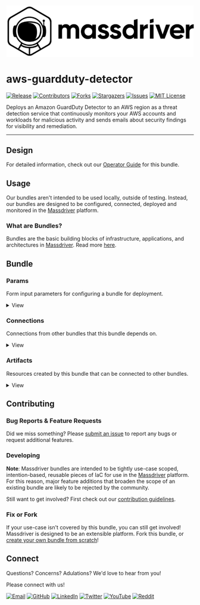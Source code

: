 [![Massdriver][logo]][website]

# aws-guardduty-detector

[![Release][release_shield]][release_url]
[![Contributors][contributors_shield]][contributors_url]
[![Forks][forks_shield]][forks_url]
[![Stargazers][stars_shield]][stars_url]
[![Issues][issues_shield]][issues_url]
[![MIT License][license_shield]][license_url]


Deploys an Amazon GuardDuty Detector to an AWS region as a threat detection service that continuously monitors your AWS accounts and workloads for malicious activity and sends emails about security findings for visibility and remediation.


---

## Design

For detailed information, check out our [Operator Guide](operator.mdx) for this bundle.

## Usage

Our bundles aren't intended to be used locally, outside of testing. Instead, our bundles are designed to be configured, connected, deployed and monitored in the [Massdriver][website] platform.

### What are Bundles?

Bundles are the basic building blocks of infrastructure, applications, and architectures in [Massdriver][website]. Read more [here](https://docs.massdriver.cloud/concepts/bundles).

## Bundle

### Params

Form input parameters for configuring a bundle for deployment.

<details>
<summary>View</summary>

<!-- PARAMS:START -->
## Properties

- **`detector`** *(object)*
  - **`region`** *(string)*: AWS Region to provision in.

    Examples:
    ```json
    "us-west-2"
    ```

- **`features`** *(object)*: GuardDuty monitors [foundational features](https://docs.aws.amazon.com/guardduty/latest/ug/guardduty_data-sources.html) by default. Select any additional features you would like GuardDuty to monitor.
  - **`ebs_malware`** *(boolean)*: Enable scanning of [EBS volumes for malware](https://docs.aws.amazon.com/guardduty/latest/ug/features-malware-protection.html). Default: `False`.
  - **`eks_audit`** *(boolean)*: Enable monitoring of [EKS audit logs](https://docs.aws.amazon.com/guardduty/latest/ug/guardduty-eks-audit-log-monitoring.html) to detect suspicious activity in your EKS clusters. Default: `False`.
  - **`eks_runtime`** *(boolean)*: Enable monitoring of [EKS runtimes](https://docs.aws.amazon.com/guardduty/latest/ug/guardduty-eks-runtime-monitoring.html) to detect suspicious activity in EKS workloads. Default: `False`.
  - **`lambda_network`** *(boolean)*: Enable monitoring of [AWS lambda invocations](https://docs.aws.amazon.com/guardduty/latest/ug/feature-in-gdu-lambda-protection.html). Default: `False`.
  - **`rds_login`** *(boolean)*: Enable monitoring [successful and unsuccessful login attempts to RDS databases](https://docs.aws.amazon.com/guardduty/latest/ug/features-rds-protection.html). Default: `False`.
  - **`s3_data`** *(boolean)*: Enable monitoring of [S3 get/put/list/delete events](https://docs.aws.amazon.com/guardduty/latest/ug/features-s3-protection.html). Default: `False`.
- **`monitoring`** *(object)*
  - **`mode`** *(string)*: Enable and customize CloudWatch metric alarms. Default: `AUTOMATED`.
    - **One of**
      - Automated
      - Custom
      - Disabled
- **`notifications`** *(object)*
  - **`email`** *(string)*: Specify email to be notified at in case of findings.
  - **`frequency`** *(string)*: Select the frequency to export events to EventHub for notifications. Default: `SIX_HOURS`.
    - **One of**
      - 15 Minutes
      - 1 Hour
      - 6 Hours
  - **`severity`** *(object)*: Select the [severity levels](https://docs.aws.amazon.com/guardduty/latest/ug/guardduty_findings.html#guardduty_findings-severity) of GuardDuty findings to be notified about.
    - **`high`** *(boolean)*: A High severity level indicates that the resource in question is compromised and is actively being used for unauthorized purposes. Default: `True`.
    - **`low`** *(boolean)*: A low severity level indicates attempted suspicious activity that did not compromise your network. Default: `False`.
    - **`medium`** *(boolean)*: A Medium severity level indicates suspicious activity that deviates from normally observed behavior and, depending on your use case, may be indicative of a resource compromise. Default: `True`.
<!-- PARAMS:END -->

</details>

### Connections

Connections from other bundles that this bundle depends on.

<details>
<summary>View</summary>

<!-- CONNECTIONS:START -->
## Properties

- **`aws_authentication`** *(object)*: . Cannot contain additional properties.
  - **`data`** *(object)*
    - **`arn`** *(string)*: Amazon Resource Name.

      Examples:
      ```json
      "arn:aws:rds::ACCOUNT_NUMBER:db/prod"
      ```

      ```json
      "arn:aws:ec2::ACCOUNT_NUMBER:vpc/vpc-foo"
      ```

    - **`external_id`** *(string)*: An external ID is a piece of data that can be passed to the AssumeRole API of the Security Token Service (STS). You can then use the external ID in the condition element in a role's trust policy, allowing the role to be assumed only when a certain value is present in the external ID.
  - **`specs`** *(object)*
    - **`aws`** *(object)*: .
      - **`region`** *(string)*: AWS Region to provision in.

        Examples:
        ```json
        "us-west-2"
        ```

<!-- CONNECTIONS:END -->

</details>

### Artifacts

Resources created by this bundle that can be connected to other bundles.

<details>
<summary>View</summary>

<!-- ARTIFACTS:START -->
## Properties

<!-- ARTIFACTS:END -->

</details>

## Contributing

<!-- CONTRIBUTING:START -->

### Bug Reports & Feature Requests

Did we miss something? Please [submit an issue](https://github.com/massdriver-cloud/aws-guardduty-detector/issues) to report any bugs or request additional features.

### Developing

**Note**: Massdriver bundles are intended to be tightly use-case scoped, intention-based, reusable pieces of IaC for use in the [Massdriver][website] platform. For this reason, major feature additions that broaden the scope of an existing bundle are likely to be rejected by the community.

Still want to get involved? First check out our [contribution guidelines](https://docs.massdriver.cloud/bundles/contributing).

### Fix or Fork

If your use-case isn't covered by this bundle, you can still get involved! Massdriver is designed to be an extensible platform. Fork this bundle, or [create your own bundle from scratch](https://docs.massdriver.cloud/bundles/development)!

<!-- CONTRIBUTING:END -->

## Connect

<!-- CONNECT:START -->

Questions? Concerns? Adulations? We'd love to hear from you!

Please connect with us!

[![Email][email_shield]][email_url]
[![GitHub][github_shield]][github_url]
[![LinkedIn][linkedin_shield]][linkedin_url]
[![Twitter][twitter_shield]][twitter_url]
[![YouTube][youtube_shield]][youtube_url]
[![Reddit][reddit_shield]][reddit_url]

<!-- markdownlint-disable -->

[logo]: https://raw.githubusercontent.com/massdriver-cloud/docs/main/static/img/logo-with-logotype-horizontal-400x110.svg
[docs]: https://docs.massdriver.cloud/?utm_source=github&utm_medium=readme&utm_campaign=aws-guardduty-detector&utm_content=docs
[website]: https://www.massdriver.cloud/?utm_source=github&utm_medium=readme&utm_campaign=aws-guardduty-detector&utm_content=website
[github]: https://github.com/massdriver-cloud?utm_source=github&utm_medium=readme&utm_campaign=aws-guardduty-detector&utm_content=github
[slack]: https://massdriverworkspace.slack.com/?utm_source=github&utm_medium=readme&utm_campaign=aws-guardduty-detector&utm_content=slack
[linkedin]: https://www.linkedin.com/company/massdriver/?utm_source=github&utm_medium=readme&utm_campaign=aws-guardduty-detector&utm_content=linkedin



[contributors_shield]: https://img.shields.io/github/contributors/massdriver-cloud/aws-guardduty-detector.svg?style=for-the-badge
[contributors_url]: https://github.com/massdriver-cloud/aws-guardduty-detector/graphs/contributors
[forks_shield]: https://img.shields.io/github/forks/massdriver-cloud/aws-guardduty-detector.svg?style=for-the-badge
[forks_url]: https://github.com/massdriver-cloud/aws-guardduty-detector/network/members
[stars_shield]: https://img.shields.io/github/stars/massdriver-cloud/aws-guardduty-detector.svg?style=for-the-badge
[stars_url]: https://github.com/massdriver-cloud/aws-guardduty-detector/stargazers
[issues_shield]: https://img.shields.io/github/issues/massdriver-cloud/aws-guardduty-detector.svg?style=for-the-badge
[issues_url]: https://github.com/massdriver-cloud/aws-guardduty-detector/issues
[release_url]: https://github.com/massdriver-cloud/aws-guardduty-detector/releases/latest
[release_shield]: https://img.shields.io/github/release/massdriver-cloud/aws-guardduty-detector.svg?style=for-the-badge
[license_shield]: https://img.shields.io/github/license/massdriver-cloud/aws-guardduty-detector.svg?style=for-the-badge
[license_url]: https://github.com/massdriver-cloud/aws-guardduty-detector/blob/main/LICENSE


[email_url]: mailto:support@massdriver.cloud
[email_shield]: https://img.shields.io/badge/email-Massdriver-black.svg?style=for-the-badge&logo=mail.ru&color=000000
[github_url]: mailto:support@massdriver.cloud
[github_shield]: https://img.shields.io/badge/follow-Github-black.svg?style=for-the-badge&logo=github&color=181717
[linkedin_url]: https://linkedin.com/in/massdriver-cloud
[linkedin_shield]: https://img.shields.io/badge/follow-LinkedIn-black.svg?style=for-the-badge&logo=linkedin&color=0A66C2
[twitter_url]: https://twitter.com/massdriver?utm_source=github&utm_medium=readme&utm_campaign=aws-guardduty-detector&utm_content=twitter
[twitter_shield]: https://img.shields.io/badge/follow-Twitter-black.svg?style=for-the-badge&logo=twitter&color=1DA1F2
[discourse_url]: https://community.massdriver.cloud?utm_source=github&utm_medium=readme&utm_campaign=aws-guardduty-detector&utm_content=discourse
[discourse_shield]: https://img.shields.io/badge/join-Discourse-black.svg?style=for-the-badge&logo=discourse&color=000000
[youtube_url]: https://www.youtube.com/channel/UCfj8P7MJcdlem2DJpvymtaQ
[youtube_shield]: https://img.shields.io/badge/subscribe-Youtube-black.svg?style=for-the-badge&logo=youtube&color=FF0000
[reddit_url]: https://www.reddit.com/r/massdriver
[reddit_shield]: https://img.shields.io/badge/subscribe-Reddit-black.svg?style=for-the-badge&logo=reddit&color=FF4500

<!-- markdownlint-restore -->

<!-- CONNECT:END -->
